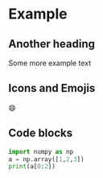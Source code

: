 # Example

## Another heading
Some more example text

## Icons and Emojis
:smile:

## Code blocks

```py title="a test" linenums="1" hl_lines="2"
import numpy as np
a = np.array([1,2,3])
print(a[0:2])
```